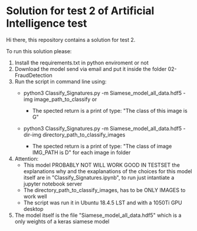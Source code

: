 # Solution for test 2 of Artificial Intelligence test

Hi there, this repository contains a solution for test 2.

To run this solution please: 

1. Install the requirements.txt in python enviroment or not
2. Download the model send via email and put it inside the folder 02-FraudDetection
3. Run the script in command line using:
	- python3 Classify_Signatures.py -m Siamese_model_all_data.hdf5 -img image_path_to_classify or 
		- The spected return is a print of type: "The class of this image is G"

	- python3 Classify_Signatures.py -m Siamese_model_all_data.hdf5 -dir-img directory_path_to_classify_images
		- The spected return is a print of type: "The class of image IMG_PATH is D" for each image in folder
4. Attention: 
	- This model PROBABLY NOT WILL WORK GOOD IN TESTSET the explanations why and the exaplanations of the choices for this model itself are in "Classify_Signatures.ipynb", to run just intantiate a jupyter notebook server
	- The directory_path_to_classify_images, has to be ONLY IMAGES to work well
	- The script was run it in Ubuntu 18.4.5 LST and with a 1050Ti GPU desktop
5. The model itself is the file "Siamese_model_all_data.hdf5" which is a only weights of a keras siamese model